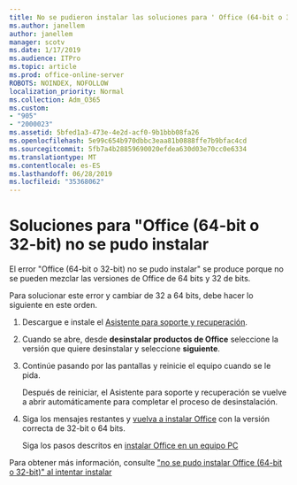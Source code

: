 ```yaml
---
title: No se pudieron instalar las soluciones para ' Office (64-bit o 32-bit)
ms.author: janellem
author: janellem
manager: scotv
ms.date: 1/17/2019
ms.audience: ITPro
ms.topic: article
ms.prod: office-online-server
ROBOTS: NOINDEX, NOFOLLOW
localization_priority: Normal
ms.collection: Adm_O365
ms.custom:
- "905"
- "2000023"
ms.assetid: 5bfed1a3-473e-4e2d-acf0-9b1bbb08fa26
ms.openlocfilehash: 5e99c654b970dbbc3eaa81b0888ffe7b9bfac4cd
ms.sourcegitcommit: 5fb7a4b28859690020efdea630d03e70cc0e6334
ms.translationtype: MT
ms.contentlocale: es-ES
ms.lasthandoff: 06/28/2019
ms.locfileid: "35368062"
---
```

# <a name="solutions-for-office-64-bit-or-32-bit-couldnt-be-installed"></a>Soluciones para "Office (64-bit o 32-bit) no se pudo instalar

El error "Office (64-bit o 32-bit) no se pudo instalar" se produce porque no se pueden mezclar las versiones de Office de 64 bits y 32 de bits.
  
Para solucionar este error y cambiar de 32 a 64 bits, debe hacer lo siguiente en este orden.
  
1. Descargue e instale el [Asistente para soporte y recuperación](https://aka.ms/SARA-OfficeUninstall-Alchemy).

1. Cuando se abre, desde **desinstalar productos de Office** seleccione la versión que quiere desinstalar y seleccione **siguiente**.

2. Continúe pasando por las pantallas y reinicie el equipo cuando se le pida.

    Después de reiniciar, el Asistente para soporte y recuperación se vuelve a abrir automáticamente para completar el proceso de desinstalación.

3. Siga los mensajes restantes y [vuelva a instalar Office](https://portal.office.com/OLS/MySoftware.aspx) con la versión correcta de 32-bit o 64 bits.

    Siga los pasos descritos en [instalar Office en un equipo PC](https://support.office.com/article/4414eaaf-0478-48be-9c42-23adc4716658?wt.mc_id=Alchemy_ClientDIA)

Para obtener más información, consulte ["no se pudo instalar Office (64-bit o 32-bit)" al intentar instalar](https://support.office.com/article/2e2dc9e5-3eb0-420c-862a-ab085b38597f?wt.mc_id=Alchemy_ClientDIA)
  